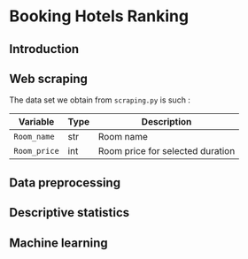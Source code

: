 # Booking Hotels Ranking

## Introduction

## Web scraping

The data set we obtain from `scraping.py` is such :

|Variable    |Type    |Description                        |
|------------|--------|-----------------------------------|
|`Room_name` |str     |Room name                          |
|`Room_price`|int     |Room price for selected duration   |

## Data preprocessing

## Descriptive statistics

## Machine learning
